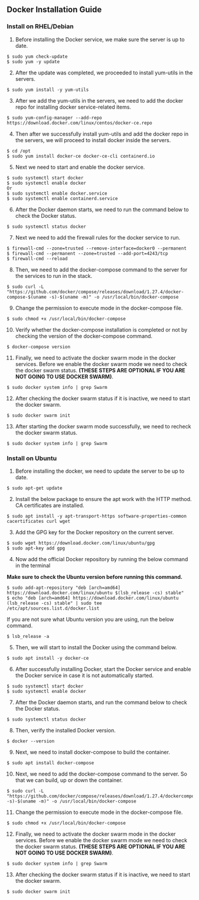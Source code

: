 ## Docker Installation Guide

### Install on RHEL/Debian

1. Before installing the Docker service, we make sure the server is up to date.

```
$ sudo yum check-update
$ sudo yum -y update
```

2. After the update was completed, we proceeded to install yum-utils in the servers.

```
$ sudo yum install -y yum-utils
```

3. After we add the yum-utils in the servers, we need to add the docker repo for installing docker service-related items.

```
$ sudo yum-config-manager --add-repo https://download.docker.com/linux/centos/docker-ce.repo
```

4. Then after we successfully install yum-utils and add the docker repo in the servers, we will proceed to install docker inside the servers.

```
$ cd /opt
$ sudo yum install docker-ce docker-ce-cli containerd.io
```

5. Next we need to start and enable the docker service.

```
$ sudo systemctl start docker
$ sudo systemctl enable docker
Or
$ sudo systemctl enable docker.service
$ sudo systemctl enable containerd.service
``` 
   
6. After the Docker daemon starts, we need to run the command below to check the Docker status.

```
$ sudo systemctl status docker
```

7. Next we need to add the firewall rules for the docker service to run.

```
$ firewall-cmd --zone=trusted --remove-interface=docker0 --permanent
$ firewall-cmd --permanent --zone=trusted --add-port=4243/tcp
$ firewall-cmd --reload
```

8. Then, we need to add the docker-compose command to the server for the services to run in the stack.

```
$ sudo curl -L "https://github.com/docker/compose/releases/download/1.27.4/docker-compose-$(uname -s)-$(uname -m)" -o /usr/local/bin/docker-compose
```

9. Change the permission to execute mode in the docker-compose file.

```
$ sudo chmod +x /usr/local/bin/docker-compose
```

10. Verify whether the docker-compose installation is completed or not by checking the version of the docker-compose command.

```
$ docker-compose version
```

11.  Finally, we need to activate the docker swarm mode in the docker services. Before we enable the docker swarm mode we need to check the docker swarm status. **(THESE STEPS ARE OPTIONAL IF YOU ARE NOT GOING TO USE DOCKER SWARM)**.

```
$ sudo docker system info | grep Swarm
```

12. After checking the docker swarm status if it is inactive, we need to start the docker swarm.

```
$ sudo docker swarm init
```

13. After starting the docker swarm mode successfully, we need to recheck the docker swarm status.

```
$ sudo docker system info | grep Swarm
```


### Install on Ubuntu

1. Before installing the docker, we need to update the server to be up to date.

```
$ sudo apt-get update
```

2. Install the below package to ensure the apt work with the HTTP method. CA certificates are installed.

```
$ sudo apt install -y apt-transport-https software-properties-common cacertificates curl wget
```

3. Add the GPG key for the Docker repository on the current server.

```
$ sudo wget https://download.docker.com/linux/ubuntu/gpg
$ sudo apt-key add gpg
```

4. Now add the official Docker repository by running the below command in the terminal

**Make sure to check the Ubuntu version before running this command.**

```
$ sudo add-apt-repository "deb [arch=amd64] https://download.docker.com/linux/ubuntu $(lsb_release -cs) stable"
$ echo "deb [arch=amd64] https://download.docker.com/linux/ubuntu (lsb_release -cs) stable" | sudo tee /etc/apt/sources.list.d/docker.list
```

If you are not sure what Ubuntu version you are using, run the below command.

```
$ lsb_release -a
```

5. Then, we will start to install the Docker using the command below.

```
$ sudo apt install -y docker-ce
```

6. After successfully installing Docker, start the Docker service and enable the Docker service in case it is not automatically started.

```
$ sudo systemctl start docker
$ sudo systemctl enable docker
```

7. After the Docker daemon starts, and run the command below to check the Docker status.

```
$ sudo systemctl status docker
```

8. Then, verify the installed Docker version.

```
$ docker --version
```

9. Next, we need to install docker-compose to build the container.

```
$ sudo apt install docker-compose
```

10. Next, we need to add the docker-compose command to the server. So that we can build, up or down the container.

```
$ sudo curl -L
"https://github.com/docker/compose/releases/download/1.27.4/dockercompose-$(uname -s)-$(uname -m)" -o /usr/local/bin/docker-compose
```

11. Change the permission to execute mode in the docker-compose file.

```
$ sudo chmod +x /usr/local/bin/docker-compose
```

12. Finally, we need to activate the docker swarm mode in the docker services. Before we enable the docker swarm mode we need to check the docker swarm status. **(THESE STEPS ARE OPTIONAL IF YOU ARE NOT GOING TO USE DOCKER SWARM)**.

```
$ sudo docker system info | grep Swarm
```

13. After checking the docker swarm status if it is inactive, we need to start the docker swarm.

```
$ sudo docker swarm init
```
